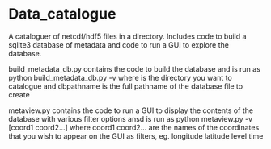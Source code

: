 # Data_catalogue
A cataloguer of netcdf/hdf5 files in a directory. Includes code to build a sqlite3 database of metadata and code to run a GUI to explore the database.

build_metadata_db.py contains the code to build the database and is run as 
python build_metadata_db.py <indir> <ftype> <dbpathname> -v
where <indir> is the directory you want to catalogue and dbpathname is the full pathname of the database file to create

metaview.py contains the code to run a GUI to display the contents of the database with various filter options ansd is run as
python metaview.py <dbpathname> -v [coord1 coord2...]
where coord1 coord2... are the names of the coordinates that you wish to appear on the GUI as filters, eg. longitude latitude level time
